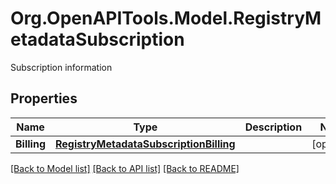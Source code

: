 # Org.OpenAPITools.Model.RegistryMetadataSubscription
Subscription information

## Properties

Name | Type | Description | Notes
------------ | ------------- | ------------- | -------------
**Billing** | [**RegistryMetadataSubscriptionBilling**](RegistryMetadataSubscriptionBilling.md) |  | [optional] 

[[Back to Model list]](../README.md#documentation-for-models) [[Back to API list]](../README.md#documentation-for-api-endpoints) [[Back to README]](../README.md)

